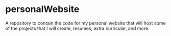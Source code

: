 # personalWebsite


A repository to contain the code for my personal website that will host some of the projects that I will create, resumes, extra curricular, and more.
